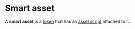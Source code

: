 # Smart asset

A **smart asset** is a [token](/en/blockchain/token/) that has an [asset script](/en/ride/script/script-types/asset-script) attached to it.
